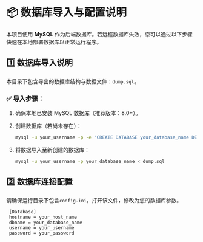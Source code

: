 # 📦 数据库导入与配置说明

本项目使用 **MySQL** 作为后端数据库。若远程数据库失效，您可以通过以下步骤快速在本地部署数据库以正常运行程序。

## 1️⃣ 数据库导入说明

本目录下包含导出的数据库结构与数据文件：`dump.sql`。

### ✅ 导入步骤：

1. 确保本地已安装 MySQL 数据库（推荐版本：8.0+）。
2. 创建数据库（若尚未存在）：

   ```bash
   mysql -u your_username -p -e "CREATE DATABASE your_database_name DEFAULT CHARACTER SET utf8mb4 COLLATE utf8mb4_general_ci;"
   ```
3. 将数据导入至新创建的数据库：
   
   ```bash
   mysql -u your_username -p your_database_name < dump.sql
   ```
## 2️⃣ 数据库连接配置

  请确保运行目录下包含`config.ini`。打开该文件，修改为您的数据库参数。

  ```text
   [Database]
   hostname = your_host_name
   dbname = your_database_name
   username = your_username
   password = your_password
   ```

